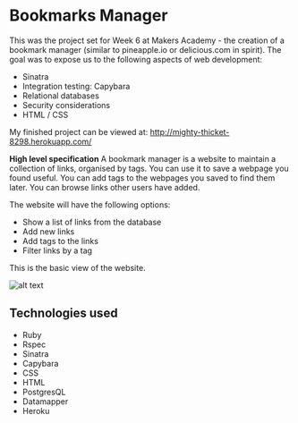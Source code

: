 Bookmarks Manager
=================

This was the project set for Week 6 at Makers Academy - the creation of a bookmark manager (similar to pineapple.io or delicious.com in spirit). The goal was to expose us to the following aspects of web development:

- Sinatra
- Integration testing: Capybara
- Relational databases
- Security considerations
- HTML / CSS

My finished project can be viewed at: http://mighty-thicket-8298.herokuapp.com/

<b>High level specification</b>
A bookmark manager is a website to maintain a collection of links, organised by tags. You can use it to save a webpage you found useful. You can add tags to the webpages you saved to find them later. You can browse links other users have added.

The website will have the following options:

- Show a list of links from the database
- Add new links
- Add tags to the links
- Filter links by a tag

This is the basic view of the website.

![alt text](https://dchtm6r471mui.cloudfront.net/hackpad.com_jubMxdBrjni_p.52567_1380279073159_Screen%20Shot%202013-09-27%20at%2011.06.12.png "Bookmark Manager")


Technologies used
-----------------

* Ruby
* Rspec
* Sinatra
* Capybara
* CSS
* HTML
* PostgresQL
* Datamapper
* Heroku